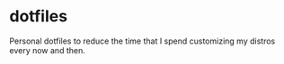 # dotfiles

Personal dotfiles to reduce the time that I spend customizing my distros every now and then.
